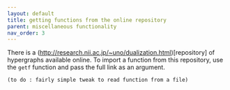 ```yaml
---
layout: default
title: getting functions from the online repository
parent: miscellaneous functionality
nav_order: 3
---
```


There is a (http://research.nii.ac.jp/~uno/dualization.html)[repository] of hypergraphs available online.
To import a function from this repository, use the `getf` function and pass the full link as an argument.

`(to do : fairly simple tweak to read function from a file)`

